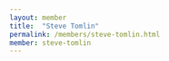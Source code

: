 ```yaml
---
layout: member
title:  "Steve Tomlin"
permalink: /members/steve-tomlin.html
member: steve-tomlin
---
```

